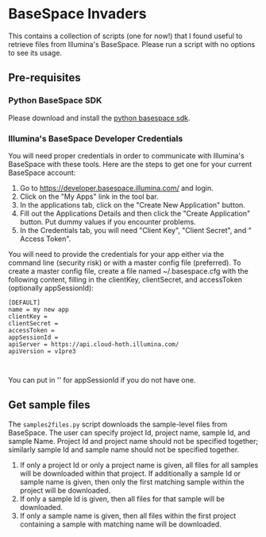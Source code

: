 # BaseSpace Invaders

This contains a collection of scripts (one for now!) that I found useful to 
retrieve files from Illumina's BaseSpace.  Please run a script with no options 
to see its usage.

## Pre-requisites

### Python BaseSpace SDK
Please download and install the 
[python basespace sdk](http://github.com/basespace/basespace-python-sdk).

### Illumina's BaseSpace Developer Credentials

You will need proper credentials in order to communicate with Illumina's 
BaseSpace with these tools. Here are the steps to get one for your current 
BaseSpace account:

1. Go to https://developer.basespace.illumina.com/ and login.
2. Click on the "My Apps" link in the tool bar.
3. In the applications tab, click on the "Create New Application" button.
4. Fill out the Applications Details and then click the "Create Application" 
button.  Put dummy values if you encounter problems.
5. In the Credentials tab, you will need "Client Key", "Client Secret", and "
Access Token".

You will need to provide the credentials for your app either via the command 
line (security risk) or with a master config file (preferred).
To create a master config file, create a file named ~/.basespace.cfg with the following content,
filling in the clientKey, clientSecret, and accessToken (optionally appSessionId):
<pre language="bash">
<code>[DEFAULT]
name = my new app
clientKey =
clientSecret = 
accessToken = 
appSessionId =
apiServer = https://api.cloud-hoth.illumina.com/
apiVersion = v1pre3
</pre>
</code>
You can put in '' for appSessionId if you do not have one.

## Get sample files
The <code>samples2files.py</code> script downloads 
the sample-level files from BaseSpace.  The user can specify project Id, 
project name, sample Id, and sample Name.  Project Id and project name should 
not be specified together; similarly sample Id and sample name should not be 
specified together.   

1. If only a project Id or only a project name is given, all files for all
samples will be downloaded within that project.  If additionally a sample Id or 
sample name is given, then only the first matching sample within the project 
will be downloaded.
2. If only a sample Id is given, then all files for that sample will be downloaded.
3. If only a sample name is given, then all files within the first project 
containing a sample with matching name will be downloaded.
